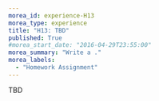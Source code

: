 ```yaml
---
morea_id: experience-H13
morea_type: experience
title: "H13: TBD"
published: True
#morea_start_date: "2016-04-29T23:55:00"
morea_summary: "Write a ."
morea_labels: 
  - "Homework Assignment"
---
```


TBD